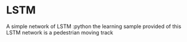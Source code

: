 # LSTM
A simple network of LSTM :python
the learning sample provided of this LSTM network is a pedestrian moving track

